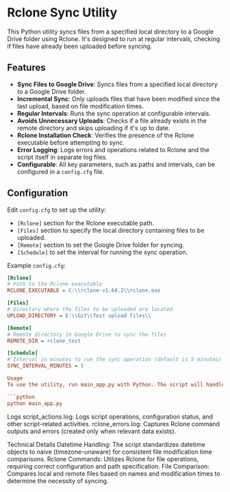 # Rclone Sync Utility

This Python utility syncs files from a specified local directory to a Google Drive folder using Rclone. It's designed to run at regular intervals, checking if files have already been uploaded before syncing.

## Features

- **Sync Files to Google Drive**: Syncs files from a specified local directory to a Google Drive folder.
- **Incremental Sync**: Only uploads files that have been modified since the last upload, based on file modification times.
- **Regular Intervals**: Runs the sync operation at configurable intervals.
- **Avoids Unnecessary Uploads**: Checks if a file already exists in the remote directory and skips uploading if it's up to date.
- **Rclone Installation Check**: Verifies the presence of the Rclone executable before attempting to sync.
- **Error Logging**: Logs errors and operations related to Rclone and the script itself in separate log files.
- **Configurable**: All key parameters, such as paths and intervals, can be configured in a `config.cfg` file.

## Configuration

Edit `config.cfg` to set up the utility:

- `[Rclone]` section for the Rclone executable path.
- `[Files]` section to specify the local directory containing files to be uploaded.
- `[Remote]` section to set the Google Drive folder for syncing.
- `[Schedule]` to set the interval for running the sync operation.

Example `config.cfg`:
```ini
[Rclone]
# Path to the Rclone executable
RCLONE_EXECUTABLE = C:\\rclone-v1.64.2\\rclone.exe

[Files]
# Directory where the files to be uploaded are located
UPLOAD_DIRECTORY = E:\\Git\\Test upload files\\

[Remote]
# Remote directory in Google Drive to sync the files
REMOTE_DIR = rclone_test

[Schedule]
# Interval in minutes to run the sync operation (default is 5 minutes)
SYNC_INTERVAL_MINUTES = 5

Usage
To use the utility, run main_app.py with Python. The script will handle file syncing based on the configured settings.

```python
python main_app.py
```
Logs
script_actions.log: Logs script operations, configuration status, and other script-related activities.
rclone_errors.log: Captures Rclone command outputs and errors (created only when relevant data exists).

Technical Details
Datetime Handling: The script standardizes datetime objects to naive (timezone-unaware) for consistent file modification time comparisons.
Rclone Commands: Utilizes Rclone for file operations, requiring correct configuration and path specification.
File Comparison: Compares local and remote files based on names and modification times to determine the necessity of syncing.